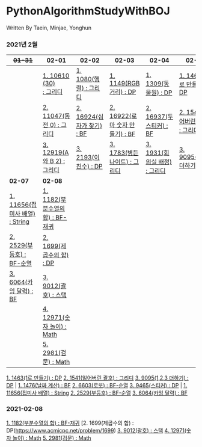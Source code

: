 # PythonAlgorithmStudyWithBOJ

 Written By Taein, Minjae, Yonghun

### 2021년 2월
~~01-31~~|**02-01**|**02-02**|**02-03**|**02-04**|**02-05**|**02-06**
|------|------|------|------|------|------|------
||[1. 10610<br>(30)<br> : 그리디](https://www.acmicpc.net/problem/10610)|[1. 1080(행렬) : 그리디](https://www.acmicpc.net/problem/1080)|[1. 1149(RGB 거리) : DP](https://www.acmicpc.net/problem/1149)|[1. 1309(동물원) : DP](https://www.acmicpc.net/problem/1309)|[1. 1463(1로 만들기) : DP](https://www.acmicpc.net/problem/1463)|[1. 1476(날짜 계산) : BF](https://www.acmicpc.net/problem/1476)
||[2. 11047(동전 0) : 그리디](https://www.acmicpc.net/problem/11047)|[2. 16924(십자가 찾기) : BF](https://www.acmicpc.net/problem/16924)|[2. 16922(로마 숫자 만들기) : BF](https://www.acmicpc.net/problem/16922)|[2. 16937(두 스티커) : BF](https://www.acmicpc.net/problem/16937)|[2. 1541(잃어버린 괄호) : 그리디](https://www.acmicpc.net/problem/1541)|[2. 6603(로또) : BF-순열](https://www.acmicpc.net/problem/6603)
||[3. 12919(A와 B 2) : 그리디](https://www.acmicpc.net/problem/12919)|[3. 2193(이친수) : DP](https://www.acmicpc.net/problem/2193)|[3. 1783(병든 나이트) : 그리디](https://www.acmicpc.net/problem/1783)|[3. 1931(회의실 배정) : 그리디](https://www.acmicpc.net/problem/1931)|[3. 9095(1,2,3 더하기) : DP](https://www.acmicpc.net/problem/9095)|[3. 9465(스티커) : DP](https://www.acmicpc.net/problem/9465)
**02-07**|**02-08**|
[1. 11656(접미사 배열) : String](https://www.acmicpc.net/problem/11656)|[1. 1182(부분수열의 합) : BF-재귀](https://www.acmicpc.net/problem/1182)
[2. 2529(부등호) : BF-순열](https://www.acmicpc.net/problem/2529)| [2. 1699(제곱수의 합) : DP](https://www.acmicpc.net/problem/1699)
[3. 6064(카잉 달력) : BF](https://www.acmicpc.net/problem/6064)|[3. 9012(괄호) : 스택](https://www.acmicpc.net/problem/9012)
||[4. 12971(숫자 놀이) : Math](https://www.acmicpc.net/problem/12971)
||[5. 2981(검문) : Math](https://www.acmicpc.net/problem/2981)


[1. 1463(1로 만들기) : DP](https://www.acmicpc.net/problem/1463)
[2. 1541(잃어버린 괄호) : 그리디](https://www.acmicpc.net/problem/1541)
[3. 9095(1,2,3 더하기) : DP](https://www.acmicpc.net/problem/9095)
|
[1. 1476(날짜 계산) : BF](https://www.acmicpc.net/problem/1476)
[2. 6603(로또) : BF-순열](https://www.acmicpc.net/problem/6603)
[3. 9465(스티커) : DP](https://www.acmicpc.net/problem/9465)
|
[1. 11656(접미사 배열) : String](https://www.acmicpc.net/problem/11656)
[2. 2529(부등호) : BF-순열](https://www.acmicpc.net/problem/2529)
[3. 6064(카잉 달력) : BF](https://www.acmicpc.net/problem/6064)

### 2021-02-08
 [1. 1182(부분수열의 합) : BF-재귀](https://www.acmicpc.net/problem/1182)
 [2. 1699(제곱수의 합) : DP(https://www.acmicpc.net/problem/1699)
 [3. 9012(괄호) : 스택](https://www.acmicpc.net/problem/9012)
 [4. 12971(숫자 놀이) : Math](https://www.acmicpc.net/problem/12971)
 [5. 2981(검문) : Math](https://www.acmicpc.net/problem/2981)
